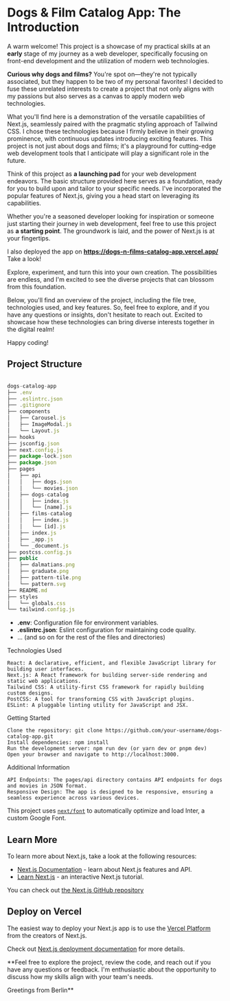 # Dogs & Film Catalog App: The Introduction

A warm welcome! This project is a showcase of my practical skills at an **early** stage of my journey as a web developer, specifically focusing on front-end development and the utilization of modern web technologies.

**Curious why dogs and films?** You're spot on—they're not typically associated, but they happen to be two of my personal favorites! I decided to fuse these unrelated interests to create a project that not only aligns with my passions but also serves as a canvas to apply modern web technologies.

What you'll find here is a demonstration of the versatile capabilities of Next.js, seamlessly paired with the pragmatic styling approach of Tailwind CSS. I chose these technologies because I firmly believe in their growing prominence, with continuous updates introducing exciting features. This project is not just about dogs and films; it's a playground for cutting-edge web development tools that I anticipate will play a significant role in the future.

Think of this project as **a launching pad** for your web development endeavors. The basic structure provided here serves as a foundation, ready for you to build upon and tailor to your specific needs. I've incorporated the popular features of Next.js, giving you a head start on leveraging its capabilities.

Whether you're a seasoned developer looking for inspiration or someone just starting their journey in web development, feel free to use this project as **a starting point**. The groundwork is laid, and the power of Next.js is at your fingertips.

I also deployed the app on **<https://dogs-n-films-catalog-app.vercel.app/>** Take a look!

Explore, experiment, and turn this into your own creation. The possibilities are endless, and I'm excited to see the diverse projects that can blossom from this foundation.

Below, you'll find an overview of the project, including the file tree, technologies used, and key features. So, feel free to explore, and if you have any questions or insights, don't hesitate to reach out. Excited to showcase how these technologies can bring diverse interests together in the digital realm!

Happy coding!

## Project Structure

```javascript

dogs-catalog-app
├── .env
├── .eslintrc.json
├── .gitignore
├── components
│   ├── Carousel.js
│   ├── ImageModal.js
│   └── Layout.js
├── hooks
├── jsconfig.json
├── next.config.js
├── package-lock.json
├── package.json
├── pages
│   ├── api
│   │   ├── dogs.json
│   │   └── movies.json
│   ├── dogs-catalog
│   │   ├── index.js
│   │   └── [name].js
│   ├── films-catalog
│   │   ├── index.js
│   │   └── [id].js
│   ├── index.js
│   ├── _app.js
│   └── _document.js
├── postcss.config.js
├── public
│   ├── dalmatians.png
│   ├── graduate.png
│   ├── pattern-tile.png
│   └── pattern.svg
├── README.md
├── styles
│   └── globals.css
└── tailwind.config.js
```

- **.env**: Configuration file for environment variables.
- **.eslintrc.json**: Eslint configuration for maintaining code quality.
- ... (and so on for the rest of the files and directories)

Technologies Used

    React: A declarative, efficient, and flexible JavaScript library for building user interfaces.
    Next.js: A React framework for building server-side rendering and static web applications.
    Tailwind CSS: A utility-first CSS framework for rapidly building custom designs.
    PostCSS: A tool for transforming CSS with JavaScript plugins.
    ESLint: A pluggable linting utility for JavaScript and JSX.

Getting Started

    Clone the repository: git clone https://github.com/your-username/dogs-catalog-app.git
    Install dependencies: npm install
    Run the development server: npm run dev (or yarn dev or pnpm dev)
    Open your browser and navigate to http://localhost:3000.

Additional Information

    API Endpoints: The pages/api directory contains API endpoints for dogs and movies in JSON format.
    Responsive Design: The app is designed to be responsive, ensuring a seamless experience across various devices.

This project uses [`next/font`](https://nextjs.org/docs/basic-features/font-optimization) to automatically optimize and load Inter, a custom Google Font.

## Learn More

To learn more about Next.js, take a look at the following resources:

- [Next.js Documentation](https://nextjs.org/docs) - learn about Next.js features and API.
- [Learn Next.js](https://nextjs.org/learn) - an interactive Next.js tutorial.

You can check out [the Next.js GitHub repository](https://github.com/vercel/next.js/)

## Deploy on Vercel

The easiest way to deploy your Next.js app is to use the [Vercel Platform](https://vercel.com/new?utm_medium=default-template&filter=next.js&utm_source=create-next-app&utm_campaign=create-next-app-readme) from the creators of Next.js.

Check out  [Next.js deployment documentation](https://nextjs.org/docs/deployment) for more details.

**Feel free to explore the project, review the code, and reach out if you have any questions or feedback. I'm enthusiastic about the opportunity to discuss how my skills align with your team's needs.

Greetings from Berlin**
